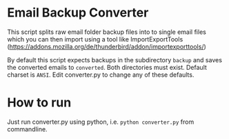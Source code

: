 # Email Backup Converter
This script splits raw email folder backup files into to single email files which you can then import using a tool like ImportExportTools (https://addons.mozilla.org/de/thunderbird/addon/importexporttools/)

By default this script expects backups in the subdirectory `backup` and saves the converted emails to `converted`. Both directories must exist. Default charset is `ANSI`. Edit converter.py to change any of these defaults.

# How to run
Just run converter.py using python, i.e. `python converter.py` from commandline.
